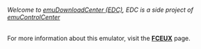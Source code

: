 ###### Welcome to [emuDownloadCenter (EDC)](https://github.com/PhoenixInteractiveNL/emuDownloadCenter/wiki/), EDC is a side project of [emuControlCenter](https://github.com/PhoenixInteractiveNL/emuControlCenter/wiki/)

For more information about this emulator, visit the [**FCEUX**](https://github.com/PhoenixInteractiveNL/emuDownloadCenter/wiki/Emulator-fceux#menu) page.

